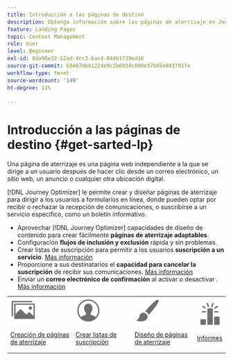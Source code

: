 ```yaml
---
title: Introducción a las páginas de destino
description: Obtenga información sobre las páginas de aterrizaje en Journey Optimizer
feature: Landing Pages
topic: Content Management
role: User
level: Beginner
exl-id: 0da96e32-52ad-4cc3-bac4-844b1f39ed16
source-git-commit: 68407db81224e9c2b6930c800e57b65e081781fe
workflow-type: tm+mt
source-wordcount: '149'
ht-degree: 11%

---
```


# Introducción a las páginas de destino {#get-sarted-lp}

Una página de aterrizaje es una página web independiente a la que se dirige a un usuario después de hacer clic desde un correo electrónico, un sitio web, un anuncio o cualquier otra ubicación digital.

[!DNL Journey Optimizer] le permite crear y diseñar páginas de aterrizaje para dirigir a los usuarios a formularios en línea, donde pueden optar por recibir o rechazar la recepción de comunicaciones, o suscribirse a un servicio específico, como un boletín informativo.

* Aprovechar [!DNL Journey Optimizer] capacidades de diseño de contenido para crear fácilmente **páginas de aterrizaje adaptables**.
* Configuración **flujos de inclusión y exclusión** rápida y sin problemas.
* Crear listas de suscripción para permitir a los usuarios **suscripción a un servicio**. [Más información](lp-use-cases.md#subscription-to-a-service)
* Proporcione a sus destinatarios el **capacidad para cancelar la suscripción** de recibir sus comunicaciones. [Más información](lp-use-cases.md#opt-out)
* Enviar un **correo electrónico de confirmación** al activar o desactivar . [Más información](lp-use-cases.md#send-confirmation-email)

<table>
<tr>
<td><img src="../assets/do-not-localize/icon_assets.svg" width="60px"><p><a href="create-lp.md">Creación de páginas de aterrizaje</a></p></td>
<td><img src="../assets/do-not-localize/icon_personalization.svg" width="60px"><p><a href="subscription-list.md">Crear listas de suscripción</a></p></td>
<td><img src="../assets/do-not-localize/icon_design.svg" width="60px"><p><a href="design-lp.md">Diseño de páginas de aterrizaje</a></p></td>
<td><img src="../assets/do-not-localize/monitor.svg" width="60px"><p><a href="lp-report.md">Informes</a></p></td>
</tr>
</table>

<!--

<td><img src="../assets/do-not-localize/icon_messages.svg" width="60px"><p><a href="lp-use-cases.md">Use cases</a></p></td>

-->
